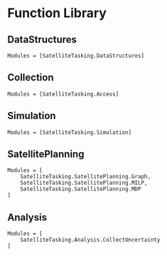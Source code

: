 # Function Library

## DataStructures
```@index
Modules = [SatelliteTasking.DataStructures]
```

## Collection
```@index
Modules = [SatelliteTasking.Access]
```

## Simulation
```@index
Modules = [SatelliteTasking.Simulation]
```

## SatellitePlanning
```@index
Modules = [
    SatelliteTasking.SatellitePlanning.Graph,
    SatelliteTasking.SatellitePlanning.MILP,
    SatelliteTasking.SatellitePlanning.MDP
]
```

## Analysis
```@index
Modules = [
    SatelliteTasking.Analysis.CollectUncertainty
]
```